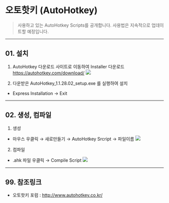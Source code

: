 # 오토핫키 (AutoHotkey)

> 사용하고 있는 AutoHotkey Scripts를 공개합니다.
> 사용법은 지속적으로 업데이트할 예정입니다.


----------
## 01. 설치
1. AutoHotkey 다운로드 사이트로 이동하여 Installer 다운로드
  https://autohotkey.com/download/
![](https://d2mxuefqeaa7sj.cloudfront.net/s_04DF619B8923796E3FFBF17D61396578AC60E0C1E8DB537966C7366DBA71BB55_1524638177277_1.png)

2. 다운받은 AutoHotkey_1.1.28.02_setup.exe 를 실행하여 설치
- Express Installation → Exit


----------
## 02. 생성, 컴파일
1. 생성
- 마우스 우클릭 → 새로만들기 → AutoHotkey Srcript → 파일이름
![](https://d2mxuefqeaa7sj.cloudfront.net/s_04DF619B8923796E3FFBF17D61396578AC60E0C1E8DB537966C7366DBA71BB55_1524638455112_2.png)

2. 컴파일
- .ahk 파일 우클릭 → Compile Script
![](https://d2mxuefqeaa7sj.cloudfront.net/s_04DF619B8923796E3FFBF17D61396578AC60E0C1E8DB537966C7366DBA71BB55_1524638542330_3.png)



----------
## 99. 참조링크
- 오토핫키 포럼 : http://www.autohotkey.co.kr/

